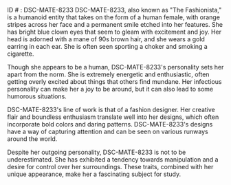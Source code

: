 ID # : DSC-MATE-8233
DSC-MATE-8233, also known as "The Fashionista," is a humanoid entity that takes on the form of a human female, with orange stripes across her face and a permanent smile etched into her features. She has bright blue clown eyes that seem to gleam with excitement and joy. Her head is adorned with a mane of 90s brown hair, and she wears a gold earring in each ear. She is often seen sporting a choker and smoking a cigarette.

Though she appears to be a human, DSC-MATE-8233's personality sets her apart from the norm. She is extremely energetic and enthusiastic, often getting overly excited about things that others find mundane. Her infectious personality can make her a joy to be around, but it can also lead to some humorous situations.

DSC-MATE-8233's line of work is that of a fashion designer. Her creative flair and boundless enthusiasm translate well into her designs, which often incorporate bold colors and daring patterns. DSC-MATE-8233's designs have a way of capturing attention and can be seen on various runways around the world.

Despite her outgoing personality, DSC-MATE-8233 is not to be underestimated. She has exhibited a tendency towards manipulation and a desire for control over her surroundings. These traits, combined with her unique appearance, make her a fascinating subject for study.